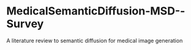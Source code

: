 # MedicalSemanticDiffusion-MSD--Survey
A literature review to semantic diffusion for medical image generation
